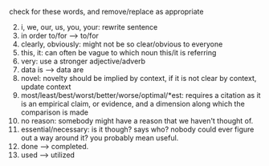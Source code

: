 check for these words, and remove/replace as appropriate

2. i, we, our, us, you, your: rewrite sentence
3. in order to/for --> to/for
4. clearly, obviously: might not be so clear/obvious to everyone
5. this, it: can often be vague to which noun this/it is referring
6. very: use a stronger adjective/adverb
8. data is --> data are
9. novel: novelty should be implied by context, if it is not clear by context, update context
11. most/least/best/worst/better/worse/optimal/*est: requires a citation as it is an empirical claim, or evidence, and a dimension along which the comparison is made
12. no reason: somebody might have a reason that we haven't thought of.
13. essential/necessary: is it though? says who? nobody could ever figure out a way around it? you probably mean useful.
14. done --> completed.
15. used --> utilized
